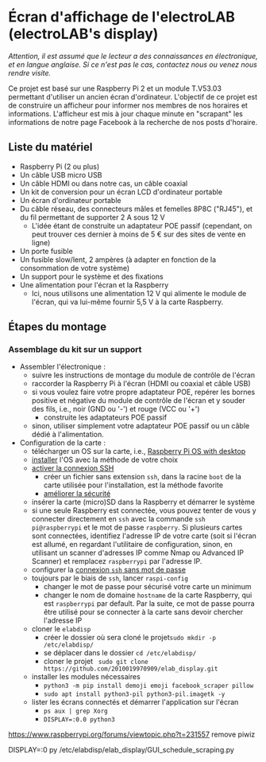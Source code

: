 # Écran d'affichage de l'electroLAB (electroLAB's display)

*Attention, il est assumé que le lecteur a des connaissances en électronique, et en langue anglaise. Si ce n'est pas le cas, contactez nous ou venez nous rendre visite.*

Ce projet est basé sur une Raspberry Pi 2 et un module T.V53.03 permettant d'utiliser un ancien écran d'ordinateur. L'objectif de ce projet est de construire un afficheur pour informer nos membres de nos horaires et informations. L'afficheur est mis à jour chaque minute en "scrapant" les informations de notre page Facebook à la recherche de nos posts d'horaire.



## Liste du matériel

- Raspberry Pi (2 ou plus)
- Un câble USB micro USB
- Un câble HDMI ou dans notre cas, un câble coaxial
- Un kit de conversion pour un écran LCD d'ordinateur portable
- Un écran d'ordinateur portable
- Du câble réseau, des connecteurs mâles et femelles 8P8C ("RJ45"), et du fil permettant de supporter 2 A sous 12 V
  - L'idée étant de construite un adaptateur POE passif (cependant, on peut trouver ces dernier à moins de 5 € sur des sites de vente en ligne)
- Un porte fusible
- Un fusible slow/lent, 2 ampères (à adapter en fonction de la consommation de votre système)
- Un support pour le système et des fixations
- Une alimentation pour l'écran et la Raspberry
  - Ici, nous utilisons une alimentation 12 V qui alimente le module de l'écran, qui va lui-même fournir 5,5 V à la carte Raspberry.

## Étapes du montage

### Assemblage du kit sur un support

- Assembler l'électronique :
  - suivre les instructions de montage du module de contrôle de l'écran
  - raccorder la Raspberry Pi à l'écran (HDMI ou coaxial et câble USB)
  - si vous voulez faire votre propre adaptateur POE, repérer les bornes positive et négative du module de contrôle de l'écran et y souder des fils, i.e., noir (GND ou '-') et rouge (VCC ou '+')
    - construite les adaptateurs POE passif
  - sinon, utiliser simplement votre adaptateur POE passif ou un câble dédié à l'alimentation.
- Configuration de la carte :
  - télécharger un OS sur la carte, i.e., [Raspberry Pi OS with desktop](https://www.raspberrypi.org/software/operating-systems/)
  - [installer](https://www.raspberrypi.org/documentation/installation/installing-images/) l'OS avec la méthode de votre choix
  - [activer la connexion SSH](https://www.raspberrypi.org/documentation/remote-access/ssh/)
    - créer un fichier sans extension `ssh`, dans la racine `boot` de la carte utilisée pour l'installation, est la méthode favorite
    - [améliorer la sécurité](https://www.raspberrypi.org/documentation/configuration/security.md)
  - insérer la carte (micro)SD dans la Raspberry et démarrer le système
  - si une seule Raspberry est connectée, vous pouvez tenter de vous y connecter directement en `ssh` avec la commande `ssh pi@raspberrypi` et le mot de passe `raspberry`. Si plusieurs cartes sont connectées, identifiez l'adresse IP de votre carte (soit si l'écran est allumé, en regardant l'utilitaire de configuration, sinon, en utilisant un scanner d'adresses IP comme Nmap ou Advanced IP Scanner) et remplacez  `raspberrypi` par l'adresse IP.
  - configurer la [connexion `ssh` sans mot de passe](https://www.raspberrypi.org/documentation/remote-access/ssh/passwordless.md)
  - toujours par le biais de `ssh`, lancer `raspi-config`
    - changer le mot de passe pour sécurisé votre carte un minimum
    - changer le nom de domaine `hostname` de la carte Raspberry, qui est `raspberrypi` par default. Par la suite, ce mot de passe pourra être utilisé pour se connecter à la carte sans devoir chercher l'adresse IP
  - cloner le `elabdisp`
    - créer le dossier où sera cloné le projet`sudo mkdir -p /etc/elabdisp/`
    - se déplacer dans le dossier `cd /etc/elabdisp/`
    - cloner le projet ` sudo git clone https://github.com/2010019970909/elab_display.git`
  - installer les modules nécessaires
    - `python3 -m pip install demoji emoji facebook_scraper pillow`
    - `sudo apt install python3-pil python3-pil.imagetk -y`
  - lister les écrans connectés et démarrer l'application sur l'écran
    - `ps aux | grep Xorg`
    - `DISPLAY=:0.0 python3` 

https://www.raspberrypi.org/forums/viewtopic.php?t=231557 remove piwiz

DISPLAY=:0 py /etc/elabdisp/elab_display/GUI_schedule_scraping.py